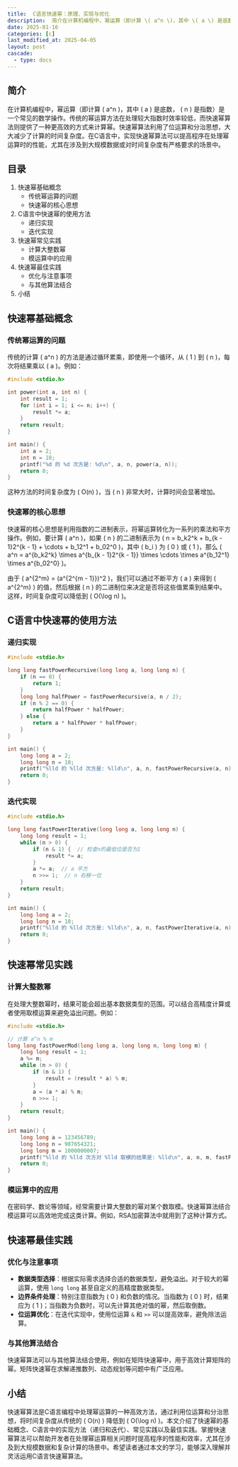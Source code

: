 ```yaml
---
title:  C语言快速幂：原理、实现与优化
description:  简介在计算机编程中，幂运算（即计算 \( a^n \)，其中 \( a \) 是底数， \( n \) 是指数）是一个常见的数学操作。传统的幂运算方法在处理较大指数时效率较低，而快速幂算法则提供了一种更高效的方式来计算幂。快速幂算法利用了位运算和分治思想，大大减少了计算的时间复杂度。在C语言中，实现快速幂算法可以提高程序在处理幂运算时的性能，尤其在涉及到大规模数据或对时间复杂度有严格要求的场景中。
date: 2025-01-16
categories: [c]
last_modified_at: 2025-04-05 
layout: post
cascade:
  - type: docs
---
```



## 简介
在计算机编程中，幂运算（即计算 \( a^n \)，其中 \( a \) 是底数， \( n \) 是指数）是一个常见的数学操作。传统的幂运算方法在处理较大指数时效率较低，而快速幂算法则提供了一种更高效的方式来计算幂。快速幂算法利用了位运算和分治思想，大大减少了计算的时间复杂度。在C语言中，实现快速幂算法可以提高程序在处理幂运算时的性能，尤其在涉及到大规模数据或对时间复杂度有严格要求的场景中。

## 目录
1. 快速幂基础概念
    - 传统幂运算的问题
    - 快速幂的核心思想
2. C语言中快速幂的使用方法
    - 递归实现
    - 迭代实现
3. 快速幂常见实践
    - 计算大整数幂
    - 模运算中的应用
4. 快速幂最佳实践
    - 优化与注意事项
    - 与其他算法结合
5. 小结

## 快速幂基础概念
### 传统幂运算的问题
传统的计算 \( a^n \) 的方法是通过循环累乘，即使用一个循环，从 \( 1 \) 到 \( n \)，每次将结果乘以 \( a \)。例如：
```c
#include <stdio.h>

int power(int a, int n) {
    int result = 1;
    for (int i = 1; i <= n; i++) {
        result *= a;
    }
    return result;
}

int main() {
    int a = 2;
    int n = 10;
    printf("%d 的 %d 次方是: %d\n", a, n, power(a, n));
    return 0;
}
```
这种方法的时间复杂度为 \( O(n) \)，当 \( n \) 非常大时，计算时间会显著增加。

### 快速幂的核心思想
快速幂的核心思想是利用指数的二进制表示，将幂运算转化为一系列的乘法和平方操作。例如，要计算 \( a^n \)，如果 \( n \) 的二进制表示为 \( n = b_k2^k + b_{k - 1}2^{k - 1} + \cdots + b_12^1 + b_02^0 \)，其中 \( b_i \) 为 \( 0 \) 或 \( 1 \)，那么 \( a^n = a^{b_k2^k} \times a^{b_{k - 1}2^{k - 1}} \times \cdots \times a^{b_12^1} \times a^{b_02^0} \)。

由于 \( a^{2^m} = (a^{2^{m - 1}})^2 \)，我们可以通过不断平方 \( a \) 来得到 \( a^{2^m} \) 的值，然后根据 \( n \) 的二进制位来决定是否将这些值累乘到结果中。这样，时间复杂度可以降低到 \( O(\log n) \)。

## C语言中快速幂的使用方法
### 递归实现
```c
#include <stdio.h>

long long fastPowerRecursive(long long a, long long n) {
    if (n == 0) {
        return 1;
    }
    long long halfPower = fastPowerRecursive(a, n / 2);
    if (n % 2 == 0) {
        return halfPower * halfPower;
    } else {
        return a * halfPower * halfPower;
    }
}

int main() {
    long long a = 2;
    long long n = 10;
    printf("%lld 的 %lld 次方是: %lld\n", a, n, fastPowerRecursive(a, n));
    return 0;
}
```
### 迭代实现
```c
#include <stdio.h>

long long fastPowerIterative(long long a, long long n) {
    long long result = 1;
    while (n > 0) {
        if (n & 1) {  // 检查n的最低位是否为1
            result *= a;
        }
        a *= a;  // a 平方
        n >>= 1;  // n 右移一位
    }
    return result;
}

int main() {
    long long a = 2;
    long long n = 10;
    printf("%lld 的 %lld 次方是: %lld\n", a, n, fastPowerIterative(a, n));
    return 0;
}
```

## 快速幂常见实践
### 计算大整数幂
在处理大整数幂时，结果可能会超出基本数据类型的范围。可以结合高精度计算或者使用取模运算来避免溢出问题。例如：
```c
#include <stdio.h>

// 计算 a^n % m
long long fastPowerMod(long long a, long long n, long long m) {
    long long result = 1;
    a %= m;
    while (n > 0) {
        if (n & 1) {
            result = (result * a) % m;
        }
        a = (a * a) % m;
        n >>= 1;
    }
    return result;
}

int main() {
    long long a = 123456789;
    long long n = 987654321;
    long long m = 1000000007;
    printf("%lld 的 %lld 次方对 %lld 取模的结果是: %lld\n", a, n, m, fastPowerMod(a, n, m));
    return 0;
}
```

### 模运算中的应用
在密码学、数论等领域，经常需要计算大整数的幂对某个数取模。快速幂算法结合模运算可以高效地完成这类计算。例如，RSA加密算法中就用到了这种计算方式。

## 快速幂最佳实践
### 优化与注意事项
- **数据类型选择**：根据实际需求选择合适的数据类型，避免溢出。对于较大的幂运算，使用 `long long` 甚至自定义的高精度数据类型。
- **边界条件处理**：特别注意指数为 \( 0 \) 和负数的情况。当指数为 \( 0 \) 时，结果应为 \( 1 \)；当指数为负数时，可以先计算其绝对值的幂，然后取倒数。
- **位运算优化**：在迭代实现中，使用位运算 `&` 和 `>>` 可以提高效率，避免除法运算。

### 与其他算法结合
快速幂算法可以与其他算法结合使用，例如在矩阵快速幂中，用于高效计算矩阵的幂。矩阵快速幂在求解递推数列、动态规划等问题中有广泛应用。

## 小结
快速幂算法是C语言编程中处理幂运算的一种高效方法，通过利用位运算和分治思想，将时间复杂度从传统的 \( O(n) \) 降低到 \( O(\log n) \)。本文介绍了快速幂的基础概念、C语言中的实现方法（递归和迭代）、常见实践以及最佳实践。掌握快速幂算法可以帮助开发者在处理幂运算相关问题时提高程序的性能和效率，尤其在涉及到大规模数据和复杂计算的场景中。希望读者通过本文的学习，能够深入理解并灵活运用C语言快速幂算法。